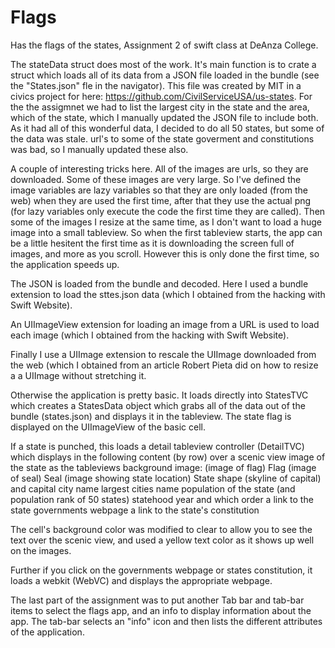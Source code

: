 # Flags
Has the flags of the states, Assignment 2 of swift class at DeAnza College.

 The stateData struct does most of the work.  It's main function is to crate a struct
 which loads all of its data from a JSON file loaded in the bundle (see the
 "States.json" fle in the navigator).  This file was created by MIT in a civics
 project for here: https://github.com/CivilServiceUSA/us-states.  For the
 the assigmnet we had to list the largest city in the state and the area, which
 of the state, which I manually updated the JSON file to include both.  As it
 had all of this wonderful data, I decided to do all 50 states, but some of
 the data was stale.  url's to some of the state goverment and constitutions
 was bad, so I manually updated these also.

A couple of interesting tricks here.  All of the images are urls, so they are
downloaded.  Some of these images are very large.  So I've defined the image
variables are lazy variables so that they are only loaded (from the web) when
they are used the first time, after that they use the actual png (for lazy
variables only execute the code the first time they are called).  Then some
of the images I resize at the same time, as I don't want to load a huge image
into a small tableview.  So when the first tableview starts, the app can be a
little hesitent the first time as it is downloading the screen full of images,
and more as you scroll.  However this is only done the first time, so the
application speeds up.

The JSON is loaded from the bundle and decoded.  Here I used a bundle extension
to load the sttes.json data (which I obtained from the hacking with Swift
Website).

An UIImageView extension for loading an image from a URL is used to load each
image (which I obtained from the hacking with Swift Website).

Finally I use a UIImage extension to rescale the UIImage downloaded from the
web (which I obtained from an article Robert Pieta did on how to resize a
a UIImage without stretching it.

Otherwise the application is pretty basic.  It loads directly into StatesTVC which creates a
StatesData object which grabs all of the data out of the bundle (states.json) and displays
it in the tableview.  The state flag is displayed on the UIImageView of the basic cell. 

If a state is punched, this loads a detail tableview controller (DetailTVC) which displays in
the following content (by row) over a scenic view image of the state as the tableviews 
background image:
  (image of flag) Flag
  (image of seal) Seal
  (image showing state location) State shape
  (skyline of capital) and capital city name
  largest cities name
  population of the state (and population rank of 50 states)
  statehood year and which order
  a link to the state governments webpage
  a link to the state's constitution
  
The cell's background color was modified to clear to allow you to see the text over the scenic
view, and used a yellow text color as it shows up well on the images.
  
Further if you click on the governments webpage or states constitution, it loads a webkit
(WebVC) and displays the appropriate webpage.

The last part of the assignment was to put another Tab bar and tab-bar items to select
the flags app, and an info to display information about the app.  The tab-bar selects an "info"
icon and then lists the different attributes of the application.
